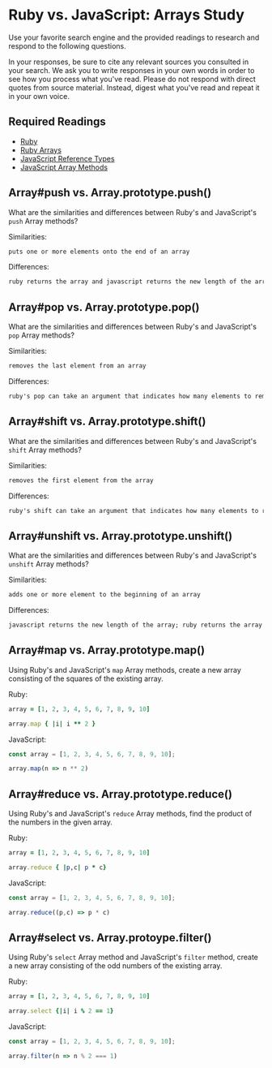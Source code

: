 # Ruby vs. JavaScript: Arrays Study

Use your favorite search engine and the provided readings to research and
respond to the following questions.

In your responses, be sure to cite any relevant sources you consulted in your
search. We ask you to write responses in your own words in order to see how you
process what you've read. Please do not respond with direct quotes from source
material. Instead, digest what you've read and repeat it in your own voice.

## Required Readings

-   [Ruby](https://github.com/ga-wdi-boston/ruby)
-   [Ruby Arrays](https://github.com/ga-wdi-boston/ruby-arrays)
-   [JavaScript Reference Types](https://github.com/ga-wdi-boston/js-reference-types)
-   [JavaScript Array Methods](https://github.com/ga-wdi-boston/js-array-methods)

## Array#push vs. Array.prototype.push()

What are the similarities and differences between Ruby's and JavaScript's `push`
Array methods?

Similarities:

```md
puts one or more elements onto the end of an array
```

Differences:

```md
ruby returns the array and javascript returns the new length of the array
```

## Array#pop vs. Array.prototype.pop()

What are the similarities and differences between Ruby's and JavaScript's `pop`
Array methods?

Similarities:

```md
removes the last element from an array
```

Differences:

```md
ruby's pop can take an argument that indicates how many elements to remove
```

## Array#shift vs. Array.prototype.shift()

What are the similarities and differences between Ruby's and JavaScript's
`shift` Array methods?

Similarities:

```md
removes the first element from the array
```

Differences:

```md
ruby's shift can take an argument that indicates how many elements to remove
```

## Array#unshift vs. Array.prototype.unshift()

What are the similarities and differences between Ruby's and JavaScript's
`unshift` Array methods?

Similarities:

```md
adds one or more element to the beginning of an array
```

Differences:

```md
javascript returns the new length of the array; ruby returns the array
```

## Array#map vs. Array.prototype.map()

Using Ruby's and JavaScript's `map` Array methods, create a new array consisting
of the squares of the existing array.

Ruby:

```ruby
array = [1, 2, 3, 4, 5, 6, 7, 8, 9, 10]

array.map { |i| i ** 2 }
```

JavaScript:

```javascript
const array = [1, 2, 3, 4, 5, 6, 7, 8, 9, 10];

array.map(n => n ** 2)
```

## Array#reduce vs. Array.prototype.reduce()

Using Ruby's and JavaScript's `reduce` Array methods, find the product of the
numbers in the given array.

Ruby:

```ruby
array = [1, 2, 3, 4, 5, 6, 7, 8, 9, 10]

array.reduce { |p,c| p * c}
```

JavaScript:

```javascript
const array = [1, 2, 3, 4, 5, 6, 7, 8, 9, 10];

array.reduce((p,c) => p * c)
```

## Array#select vs. Array.protoype.filter()

Using Ruby's `select` Array method and JavaScript's `filter` method, create a
new array consisting of the odd numbers of the existing array.

Ruby:

```ruby
array = [1, 2, 3, 4, 5, 6, 7, 8, 9, 10]

array.select {|i| i % 2 == 1}
```

JavaScript:

```javascript
const array = [1, 2, 3, 4, 5, 6, 7, 8, 9, 10];

array.filter(n => n % 2 === 1)
```
